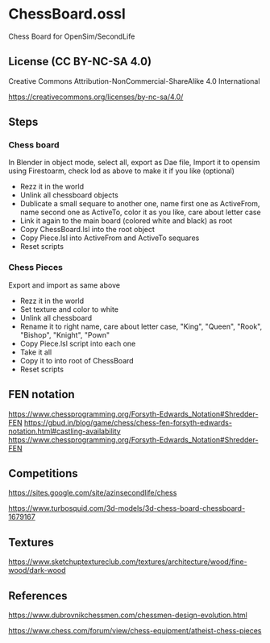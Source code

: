 # ChessBoard.ossl

Chess Board for OpenSim/SecondLife

## License (CC BY-NC-SA 4.0)

Creative Commons Attribution-NonCommercial-ShareAlike 4.0 International

https://creativecommons.org/licenses/by-nc-sa/4.0/

## Steps

### Chess board


In Blender in object mode, select all, export as Dae file, Import it to opensim using Firestoarm, check lod as above to make it if you like (optional)

 * Rezz it in the world
 * Unlink all chessboard objects
 * Dublicate a small sequare to another one, name first one as ActiveFrom, name second one as ActiveTo, color it as you like, care about letter case
 * Link it again to the main board (colored white and black) as root
 * Copy ChessBoard.lsl into the root object
 * Copy Piece.lsl into ActiveFrom and ActiveTo sequares
 * Reset scripts

 ### Chess Pieces

 Export and import as same above

  * Rezz it in the world
  * Set texture and color to white
  * Unlink all chessboard
  * Rename it to right name, care about letter case, "King", "Queen", "Rook", "Bishop", "Knight", "Pown"
  * Copy Piece.lsl script into each one
  * Take it all
  * Copy it to into root of ChessBoard
  * Reset scripts

 ## FEN notation

https://www.chessprogramming.org/Forsyth-Edwards_Notation#Shredder-FEN
https://gbud.in/blog/game/chess/chess-fen-forsyth-edwards-notation.html#castling-availability
https://www.chessprogramming.org/Forsyth-Edwards_Notation#Shredder-FEN

## Competitions

https://sites.google.com/site/azinsecondlife/chess

https://www.turbosquid.com/3d-models/3d-chess-board-chessboard-1679167

## Textures

https://www.sketchuptextureclub.com/textures/architecture/wood/fine-wood/dark-wood

## References

https://www.dubrovnikchessmen.com/chessmen-design-evolution.html

https://www.chess.com/forum/view/chess-equipment/atheist-chess-pieces
